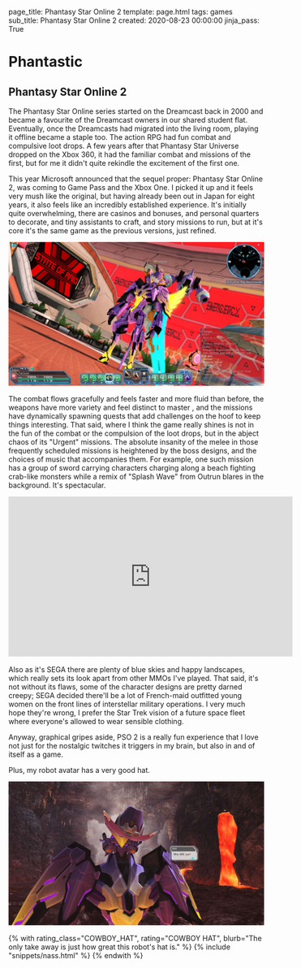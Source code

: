 page_title: Phantasy Star Online 2
template: page.html
tags: games
sub_title: Phantasy Star Online 2
created: 2020-08-23 00:00:00
jinja_pass: True

# Phantastic

## Phantasy Star Online 2

The Phantasy Star Online series started on the Dreamcast back in 2000 and became a favourite of the Dreamcast owners in 
our shared student flat. Eventually, once the Dreamcasts had migrated into the living room, playing it offline became a staple too. The
action RPG had fun combat and compulsive loot drops. A few years after that Phantasy Star Universe dropped on the Xbox 360, 
it had the familiar combat and missions of the first, but for me it didn't quite rekindle the excitement of the first one. 

This year Microsoft announced that the sequel proper: Phantasy Star Online 2, was coming to Game Pass and the Xbox One. I picked it up and
it feels very mush like the original, but having already been out in Japan for eight years, it also feels like an
incredibly established experience. It's initially quite overwhelming, there are casinos and bonuses, and personal 
quarters to decorate, and tiny assistants to craft, and story missions to run, but at it's core it's the 
same game as the previous versions, just refined.

![An Urgent mission in progress][urgent]

The combat flows gracefully and feels faster and more fluid than before, the weapons have more variety and feel distinct to master
, and the missions have dynamically spawning quests that add challenges on the hoof to keep things interesting. That said,
where I think the game really shines is not in the fun of the combat or the compulsion of the loot drops, but in the 
abject chaos of its "Urgent" missions. The absolute insanity of the melee in those frequently scheduled missions is heightened 
by the boss designs, and the choices of music that accompanies them. For example, one such mission has a group of sword carrying characters 
charging along a beach fighting crab-like monsters while a remix of "Splash Wave" from Outrun blares in the background. It's 
spectacular.

<div class="youtube-holder">
    <iframe width="560" height="315" src="https://www.youtube.com/embed/M9UVslEoToE" frameborder="0" allow="accelerometer; autoplay; encrypted-media; gyroscope; picture-in-picture" allowfullscreen></iframe>
</div>

Also as it's SEGA there are plenty of blue skies and happy landscapes, which really sets its look apart from other MMOs I've played.
That said, it's not without its flaws, some of the character designs are pretty darned creepy; SEGA decided there'll be a lot of
French-maid outfitted young women on the front lines of interstellar military operations. I very much hope they're wrong, I prefer
the Star Trek vision of a future space fleet where everyone's allowed to wear sensible clothing.

Anyway, graphical gripes aside, PSO 2 is a really fun experience that I love not just for the nostalgic twitches it triggers
in my brain, but also in and of itself as a game.

Plus, my robot avatar has a very good hat.  

![Fatconan, the behatted purple robot][pso2]

[pso2]: /resources/img/pages/pso2.jpeg "Fatconan the behatted purple robots"
[urgent]: /resources/img/pages/urgent.jpeg "An urgent mission in progress"

<div>
{% with rating_class="COWBOY_HAT", rating="COWBOY HAT", blurb="The only take away is just how great this robot's hat is." %}
    {% include "snippets/nass.html" %}
{% endwith %}
</div>
 